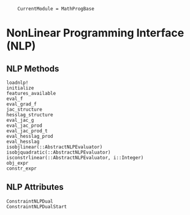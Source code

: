 ```@meta
    CurrentModule = MathProgBase
```

# NonLinear Programming Interface (NLP)


## NLP Methods

```@docs
loadnlp!
initialize
features_available
eval_f
eval_grad_f
jac_structure
hesslag_structure
eval_jac_g
eval_jac_prod
eval_jac_prod_t
eval_hesslag_prod
eval_hesslag
isobjlinear(::AbstractNLPEvaluator)
isobjquadratic(::AbstractNLPEvaluator)
isconstrlinear(::AbstractNLPEvaluator, i::Integer)
obj_expr
constr_expr
```

## NLP Attributes

```@docs
ConstraintNLPDual
ConstraintNLPDualStart
```

